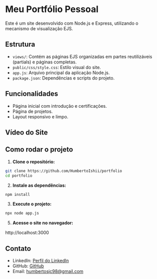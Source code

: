 # Meu Portfólio Pessoal

Este é um site desenvolvido com Node.js e Express, utilizando o mecanismo de visualização EJS.

## Estrutura

- `views/`: Contém as páginas EJS organizadas em partes reutilizáveis (partials) e páginas completas.
- `public/css/style.css`: Estilo visual do site.
- `app.js`: Arquivo principal da aplicação Node.js.
- `package.json`: Dependências e scripts do projeto.

## Funcionalidades

- Página inicial com introdução e certificações.
- Página de projetos.
- Layout responsivo e limpo.

## Vídeo do Site



## Como rodar o projeto

1. **Clone o repositório:**

```bash
git clone https://github.com/HumbertoIshii/portfolio
cd portfolio
```
2. **Instale as dependências:**
```bash
npm install
```

3. **Execute o projeto:**
```bash
npx node app.js
```
5. **Acesse o site no navegador:**

http://localhost:3000

## Contato

- LinkedIn: [Perfil do LinkedIn](https://br.linkedin.com/in/humberto-ishii-silva-754489161)
- GitHub: [GitHub](https://github.com/humbertoishii)
- Email: humbertosjc98@gmail.com
